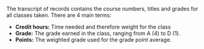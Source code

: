 The transcript of records contains the course numbers, titles and grades for all classes taken. There are 4 main terms:

- **Credit hours:** Time needed and therefore weight for the class
- **Grade:** The grade earned in the class, ranging from A (4) to D (1).
- **Points:** The weighted grade used for the grade point average.



